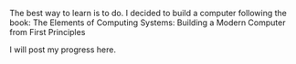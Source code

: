 The best way to learn is to do.
I decided to build a computer following the book:
The Elements of Computing Systems: Building a Modern Computer from First Principles

I will post my progress here.
